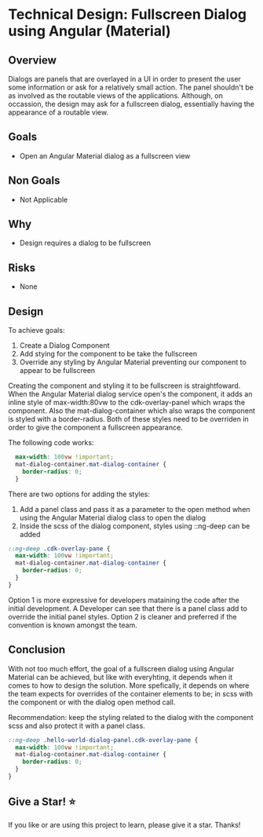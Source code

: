 # Technical Design: Fullscreen Dialog using Angular (Material)

## Overview

Dialogs are panels that are overlayed in a UI in order to present the user some information or ask for a relatively small action. The panel shouldn't be as involved as the routable views of the applications. Although, on occassion, the design may ask for a fullscreen dialog, essentially having the appearance of a routable view.

## Goals
- Open an Angular Material dialog as a fullscreen view

## Non Goals
- Not Applicable

## Why
- Design requires a dialog to be fullscreen

## Risks
- None

## Design
To achieve goals:
1. Create a Dialog Component
2. Add stying for the component to be take the fullscreen
3. Override any styling by Angular Material preventing our component to appear to be fullscreen

Creating the component and styling it to be fullscreen is straightfoward. When the Angular Material dialog service open's the component, it adds an inline style of max-width:80vw to the cdk-overlay-panel which wraps the component. Also the mat-dialog-container which also wraps the component is styled with a border-radius. Both of these styles need to be overriden in order to give the component a fullscreen appearance.

The following code works:
```scss
  max-width: 100vw !important;
  mat-dialog-container.mat-dialog-container {
    border-radius: 0;
  }
````

There are two options for adding the styles:
1. Add a panel class and pass it as a parameter to the open method when using the Angular Material dialog class to open the dialog
2. Inside the scss of the dialog component, styles using ::ng-deep can be added

```scss
::ng-deep .cdk-overlay-pane {
  max-width: 100vw !important;
  mat-dialog-container.mat-dialog-container {
    border-radius: 0;
  }
}
````

Option 1 is more expressive for developers mataining the code after the initial development. A Developer can see that there is a panel class add to override the initial panel styles. Option 2 is cleaner and preferred if the convention is known amongst the team.


## Conclusion
With not too much effort, the goal of a fullscreen dialog using Angular Material can be achieved, but like with everyhting, it depends when it comes to how to design the solution. More spefically, it depends on where the team expects for overrides of the container elements to be; in scss with the component or with the dialog open method call.

Recommendation: keep the styling related to the dialog with the component scss and also protect it with a panel class.

```scss
::ng-deep .hello-world-dialog-panel.cdk-overlay-pane {
  max-width: 100vw !important;
  mat-dialog-container.mat-dialog-container {
    border-radius: 0;
  }
}
````

## Give a Star! :star:

If you like or are using this project to learn, please give it a star. Thanks!

